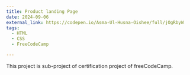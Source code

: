 ```yaml
---
title: Product landing Page
date: 2024-09-06
external_link: https://codepen.io/Asma-Ul-Husna-Oishee/full/jOgRbyW
tags:
  - HTML
  - CSS
  - FreeCodeCamp

---
```


This project is sub-project of certification project of freeCodeCamp.

<!--more-->
